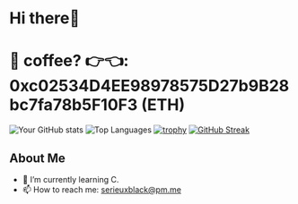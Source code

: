 # Hi there👋 
# 🥹 coffee? 👉👈: 0xc02534D4EE98978575D27b9B28bc7fa78b5F10F3 (ETH)
<!--
![Visitor Count](https://visitor-badge.glitch.me/badge?page_id=serieuxBlack.serieuxBlack&left_color=green&right_color=red&left_text=Visitors)
![Visitor Count](https://visitor-badge.glitch.me/badge?page_id=serieuxblack.serieuxblack&left_color=blue&right_color=orange&left_text=Profile+Visitors)
-->

![Your GitHub stats](https://github-readme-stats.vercel.app/api?username=yourusername&show_icons=true&theme=radical)
![Top Languages](https://github-readme-stats.vercel.app/api/top-langs/?username=yourusername&layout=compact&theme=radical)
[![trophy](https://github-profile-trophy.vercel.app/?username=yourusername&theme=darkhub&column=4&margin-w=15&margin-h=15)](https://github.com/ryo-ma/github-profile-trophy)
[![GitHub Streak](https://streak-stats.demolab.com/?user=yourusername&theme=radical)](https://git.io/streak-stats)


## About Me
- 🌱 I’m currently learning C.
- 📫 How to reach me: serieuxblack@pm.me

<!--
- 🥹 coffee? 👉👈: 0xc02534D4EE98978575D27b9B28bc7fa78b5F10F3 (ETH)
-->



<!--
**serieuxBlack/serieuxBlack** is a ✨ _special_ ✨ repository because its `README.md` (this file) appears on your GitHub profile.

Here are some ideas to get you started:

- 🔭 I’m currently working on ...
- 🌱 I’m currently learning ...
- 👯 I’m looking to collaborate on ...
- 🤔 I’m looking for help with ...
- 💬 Ask me about ...
- 📫 How to reach me: ...
- 😄 Pronouns: ...
- ⚡ Fun fact: ...
-->
